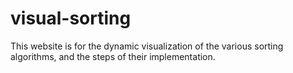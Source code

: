 # visual-sorting
This website is for the dynamic visualization of the various sorting algorithms, and the steps of their implementation.
